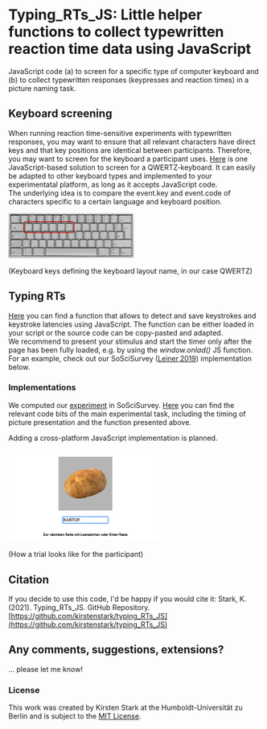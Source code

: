 # Typing_RTs_JS: Little helper functions to collect typewritten reaction time data using JavaScript

JavaScript code (a) to screen for a specific type of computer keyboard and (b) to collect typewritten responses (keypresses and reaction times) in a picture naming task.

## Keyboard screening
When running reaction time-sensitive experiments with typewritten responses, you may want to ensure that all relevant characters have direct keys and that key  positions are identical between participants. Therefore, you may want to screen for the keyboard a participant uses. [Here](https://github.com/kirstenstark/typing_RTs_JS/blob/master/qwertz_keyboard_screen.html) is one JavaScript-based solution to screen for a QWERTZ-keyboard. It can easily be adapted to other keyboard types and implemented to your experimentatal platform, as long as it accepts JavaScript code.  
The underlying idea is to compare the event.key and event.code of characters specific to a certain language and keyboard position. 

![Keyboard keys defining the keyboard layout name, in our case QWERTZ](pictures/keyboard_windows.png)

(Keyboard keys defining the keyboard
layout name, in our case QWERTZ)


## Typing RTs
[Here](https://github.com/kirstenstark/typing_RTs_JS/blob/master/typing_rts_JS) you can find a function that allows to detect and save keystrokes and keystroke latencies using JavaScript. The function can be either loaded in your script or the source code can be copy-pasted and adapted.  
We recommend to present your stimulus and start the timer only after the page has been fully loaded, e.g. by using the *window.onlad()* JS function. For an example, check out our SoSciSurvey ([Leiner,2019](https://www.soscisurvey.de/)) implementation below. 

### Implementations
We computed our [experiment](add-link-to-preprint-here) in SoSciSurvey. [Here](https://github.com/kirstenstark/typing_RTs_JS/tree/master/implementation) you can find the relevant code bits of the main experimental task, including the timing of picture presentation and the function presented above.  

Adding a cross-platform JavaScript implementation is planned.

<img src="https://github.com/kirstenstark/typing_RTs_JS/blob/master/pictures/example_potato.png" width="300">

(How a trial looks like for the participant)


## Citation

If you decide to use this code, I'd be happy if you would cite it: Stark, K. (2021). Typing_RTs_JS. GitHub Repository. [https://github.com/kirstenstark/typing_RTs_JS](https://github.com/kirstenstark/typing_RTs_JS)

## Any comments, suggestions, extensions?

... please let me know!


### License

This work was created by Kirsten Stark at the Humboldt-Universität zu Berlin and is subject to the [MIT License](https://github.com/kirstenstark/typing_RTs_JS/blob/a68d291853edb18fa17f1690e4ea5a3356667dce/LICENSE.md).
